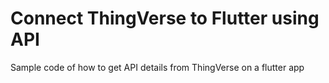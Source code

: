 #  Connect ThingVerse to Flutter using API
 Sample code of how to get API details from ThingVerse on a flutter app
